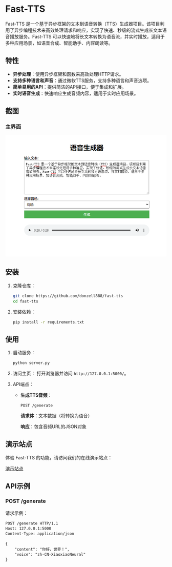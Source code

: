 # Fast-TTS

Fast-TTS 是一个基于异步框架的文本到语音转换（TTS）生成器项目。该项目利用了异步编程技术来高效处理请求和响应，实现了快速、秒级的流式生成长文本语音播放服务。Fast-TTS 可以快速地将长文本转换为语音流，并实时播放，适用于多种应用场景，如语音合成、智能助手、内容朗读等。

## 特性

- **异步处理**：使用异步框架和函数来高效处理HTTP请求。
- **支持多种语言和声音**：通过微软TTS服务，支持多种语言和声音选项。
- **简单易用的API**：提供简洁的API接口，便于集成和扩展。
- **实时语音生成**：快速响应生成音频内容，适用于实时应用场景。

## 截图

### 主界面
![Home Page](screenshots/home.png)

## 安装

1. 克隆仓库：
    ```bash
    git clone https://github.com/donzell888/fast-tts
    cd fast-tts
    ```

2. 安装依赖：
    ```bash
    pip install -r requirements.txt
    ```

## 使用

1. 启动服务：
    ```bash
    python server.py
    ```

2. 访问主页：
    打开浏览器并访问 `http://127.0.0.1:5000/`。

3. API端点：

    - **生成TTS音频**：
        ```http
        POST /generate
        ```

        **请求体**：文本数据（将转换为语音）
        
        **响应**：包含音频URL的JSON对象
   
## 演示站点

体验 Fast-TTS 的功能，请访问我们的在线演示站点：

[演示站点](http://vps.donzell.cn/fast-tts)

## API示例

### POST /generate

请求示例：
```http
POST /generate HTTP/1.1
Host: 127.0.0.1:5000
Content-Type: application/json

{
    "content": "你好，世界！",
    "voice": "zh-CN-XiaoxiaoNeural"
}